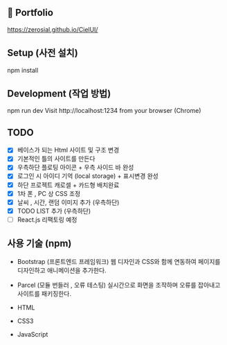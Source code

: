 ## 📰 Portfolio

https://zerosial.github.io/CielUI/

## Setup (사전 설치)

npm install

## Development (작업 방법)

npm run dev
Visit http://localhost:1234 from your browser (Chrome)

## TODO

- [x] 베이스가 되는 Html 사이트 및 구조 변경
- [x] 기본적인 틀의 사이트를 만든다
- [x] 우측하단 플로팅 아이콘 + 우측 사이드 바 완성
- [x] 로그인 시 아이디 기억 (local storage) + 표시변경 완성
- [x] 하단 프로젝트 캐로셀 + 카드형 배치완료
- [x] 1차 폰 , PC 상 CSS 조정
- [x] 날씨 , 시간, 랜덤 이미지 추가 (우측하단)
- [x] TODO LIST 추가 (우측하단)
- [ ] React.js 리팩토링 예정

## 사용 기술 (npm)

- Bootstrap (프론트엔드 프레임워크)
  웹 디자인과 CSS와 함께 연동하여 페이지를 디자인하고 애니메이션을 추가한다.

- Parcel (모듈 번들러 , 오류 테스팅)
  실시간으로 화면을 조작하며 오류를 잡아내고 사이트를 패키징한다.

- HTML
- CSS3
- JavaScript
